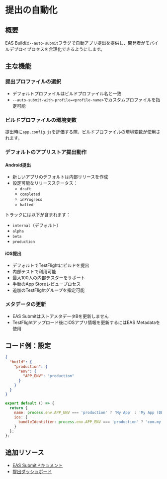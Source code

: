# 提出の自動化

## 概要
EAS Buildは`--auto-submit`フラグで自動アプリ提出を提供し、開発者がモバイルデプロイプロセスを合理化できるようにします。

## 主な機能

### 提出プロファイルの選択
- デフォルトプロファイルはビルドプロファイル名と一致
- `--auto-submit-with-profile=<profile-name>`でカスタムプロファイルを指定可能

### ビルドプロファイルの環境変数
提出時に`app.config.js`を評価する際、ビルドプロファイルの環境変数が使用されます。

### デフォルトのアプリストア提出動作

#### Android提出
- 新しいアプリのデフォルトは内部リリースを作成
- 設定可能なリリースステータス：
  - `draft`
  - `completed`
  - `inProgress`
  - `halted`

トラックには以下が含まれます：
- `internal`（デフォルト）
- `alpha`
- `beta`
- `production`

#### iOS提出
- デフォルトでTestFlightにビルドを提出
- 内部テストで利用可能
- 最大100人の内部テスターをサポート
- 手動のApp Storeレビュープロセス
- 追加のTestFlightグループを指定可能

### メタデータの更新
- EAS SubmitはストアメタデータBを更新しません
- TestFlightアップロード後にiOSアプリ情報を更新するにはEAS Metadataを使用

## コード例：設定

```json
{
  "build": {
    "production": {
      "env": {
        "APP_ENV": "production"
      }
    }
  }
}
```

```javascript
export default () => {
  return {
    name: process.env.APP_ENV === 'production' ? 'My App' : 'My App (DEV)',
    ios: {
      bundleIdentifier: process.env.APP_ENV === 'production' ? 'com.my.app' : 'com.my.app-dev',
    }
  };
};
```

## 追加リソース
- [EAS Submitドキュメント](/submit/introduction)
- [提出ダッシュボード](https://expo.dev/accounts/%5Baccount%5D/projects/%5Bproject%5D/submissions)
